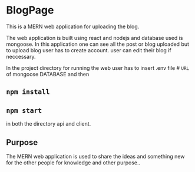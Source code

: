 # BlogPage

This is a MERN web application for uploading the blog.

The web application is built using react and nodejs and database used is mongoose. In this application one can see all the post or blog uploaded
 but to upload blog user has to create account. user can edit their blog if neccessary.
 
 In the project directory
 for running the web user has to insert .env file # `URL` of mongoose DATABASE and then
 ## `npm install`
 ## `npm start` 
  in both the directory api and client.
  
 ## Purpose
 The MERN web application is used to share the ideas and something new for the other people for knowledge and other purpose..
